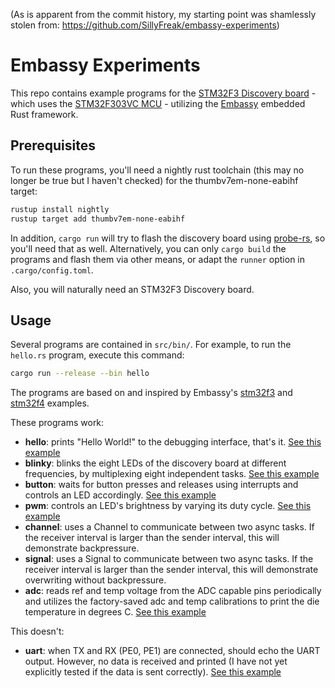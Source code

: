 (As is apparent from the commit history, my starting point was shamlessly stolen from: https://github.com/SillyFreak/embassy-experiments)

# Embassy Experiments

This repo contains example programs for the [STM32F3 Discovery board](https://www.st.com/en/evaluation-tools/stm32f3discovery.html) - which uses the [STM32F303VC MCU](https://www.st.com/en/microcontrollers-microprocessors/stm32f303vc.html) - utilizing the [Embassy](https://embassy.dev/) embedded Rust framework.

## Prerequisites

To run these programs, you'll need a nightly rust toolchain (this may no longer be true but I haven't checked) for the thumbv7em-none-eabihf target:

```sh
rustup install nightly
rustup target add thumbv7em-none-eabihf
```

In addition, `cargo run` will try to flash the discovery board using [probe-rs](https://probe.rs/docs/getting-started/installation/), so you'll need that as well. Alternatively, you can only `cargo build` the programs and flash them via other means, or adapt the `runner` option in `.cargo/config.toml`.

Also, you will naturally need an STM32F3 Discovery board.

## Usage

Several programs are contained in `src/bin/`. For example, to run the `hello.rs` program, execute this command:

```sh
cargo run --release --bin hello
```

The programs are based on and inspired by Embassy's [stm32f3](https://github.com/embassy-rs/embassy/tree/main/examples/stm32f3/src/bin) and [stm32f4](https://github.com/embassy-rs/embassy/tree/main/examples/stm32f4/src/bin) examples.

These programs work:

- **hello**: prints "Hello World!" to the debugging interface, that's it.
  [See this example](https://github.com/embassy-rs/embassy/blob/main/examples/stm32f3/src/bin/hello.rs)
- **blinky**: blinks the eight LEDs of the discovery board at different frequencies, by multiplexing eight independent tasks.
  [See this example](https://github.com/embassy-rs/embassy/blob/main/examples/stm32f3/src/bin/blinky.rs)
- **button**: waits for button presses and releases using interrupts and controls an LED accordingly.
  [See this example](https://github.com/embassy-rs/embassy/blob/main/examples/stm32f3/src/bin/button_exti.rs)
- **pwm**: controls an LED's brightness by varying its duty cycle.
  [See this example](https://github.com/embassy-rs/embassy/blob/main/examples/stm32f4/src/bin/pwm.rs)
- **channel**: uses a Channel to communicate between two async tasks. If the receiver interval is larger than the sender interval, this will demonstrate backpressure.
- **signal**: uses a Signal to communicate between two async tasks. If the receiver interval is larger than the sender interval, this will demonstrate overwriting without backpressure.
- **adc**: reads ref and temp voltage from the ADC capable pins periodically and utilizes the factory-saved adc and temp calibrations to print the die 
temperature in degrees C.
  [See this example](https://github.com/embassy-rs/embassy/blob/main/examples/stm32f4/src/bin/adc.rs)

This doesn't:

- **uart**: when TX and RX (PE0, PE1) are connected, should echo the UART output. However, no data is received and printed (I have not yet explicitly tested if the data is sent correctly).
  [See this example](https://github.com/embassy-rs/embassy/blob/main/examples/stm32f4/src/bin/usart_dma.rs)
